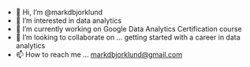 - 👋 Hi, I’m @markdbjorklund
- 👀 I’m interested in data analytics
- 🌱 I’m currently working on Google Data Analytics Certification course
- 💞️ I’m looking to collaborate on ... getting started with a career in data analytics
- 📫 How to reach me ... markdbjorklund@gmail.com

<!---
markdbjorklund/markdbjorklund is a ✨ special ✨ repository because its `README.md` (this file) appears on your GitHub profile.
You can click the Preview link to take a look at your changes.
--->
